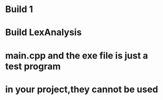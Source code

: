 # Build 1
# Build LexAnalysis
# main.cpp and the exe file is just a test program
# in your project,they cannot be used
